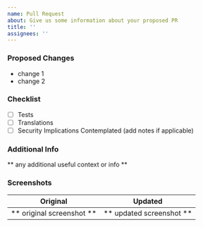 ```yaml
---
name: Pull Request
about: Give us some information about your proposed PR
title: ''
assignees: ''
---
```


### Proposed Changes
* change 1
* change 2

### Checklist
- [ ] Tests
- [ ] Translations
- [ ] Security Implications Contemplated (add notes if applicable)

### Additional Info
** any additional useful context or info **

### Screenshots
Original             |  Updated
:-------------------------:|:-------------------------:
** original screenshot **  |  ** updated screenshot **